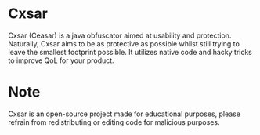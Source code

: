 # Cxsar
Cxsar (Ceasar) is a java obfuscator aimed at usability and protection.
Naturally, Cxsar aims to be as protective as possible whilst still trying to leave the smallest
footprint possible. It utilizes native code and hacky tricks to improve QoL for your product.

# Note
Cxsar is an open-source project made for educational purposes, please refrain from redistributing or editing code for malicious purposes.